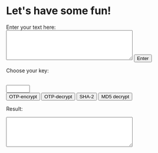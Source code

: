 <h1>Let's have some fun!</h1>
Enter your text here:<br>
<textarea rows="5" cols="40" id="myTextarea"></textarea>
<input type="submit" value="Enter">

Choose your key:<br>
<form action="/action_page.php"><br>
<input type="number" name="quantity" min="1" max="100"><br>
<input type="submit" value="OTP-encrypt"> <input type="submit" value="OTP-decrypt"> <input type="submit" value="SHA-2"> <input type="submit" value="MD5 decrypt"><br>

Result:
<textarea rows="5" cols="40" id="myTextarea"> </textarea>
